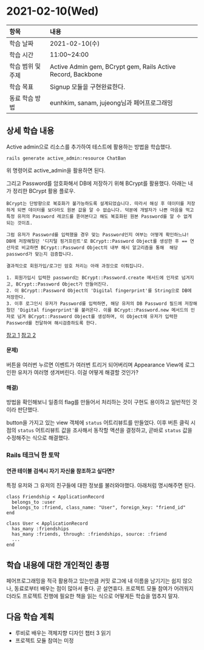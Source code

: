 # 2021-02-10\(Wed\)

|  항목 | 내용 |
| :--- | :--- |
| 학습 날짜 | 2021-02-10\(수\) |
| 학습 시간 | 11:00~24:00 |
| 학습 범위 및 주제 | Active Admin gem, BCrypt gem, Rails Active Record, Backbone |
| 학습 목표 | Signup 모듈을 구현완료한다. |
| 동료 학습 방법 | eunhkim, sanam, jujeong님과 페어프로그래밍 |

## 상세 학습 내용

Active admin으로 리소스를 추가하여 테스트에 활용하는 방법을 학습했다.

`rails generate active_admin:resource ChatBan`

위 명령어로 active\_admin을 활용하면 된다.

그리고 Password를 암호화해서 DB에 저장하기 위해 BCrypt를 활용했다. 아래는 내가 정리한 BCrypt 활용 플로우.

```text
BCrypt는 단방향으로 복호화가 불가능하도록 설계되었습니다. 따라서 해싱 후 데이터를 저장하게 되면 데이터를 보더라도 원본 값을 알 수 없습니다. 덕분에 개발자가 나쁜 마음을 먹고 특정 유저의 Password 레코드를 뜯어본다고 해도 복호화된 원본 Password를 알 수 없게 되는 것이죠.
​
그럼 유저가 Password를 입력했을 경우 맞는 Password인지 여부는 어떻게 확인하느냐! 
DB에 저장해뒀던 '디지털 핑거프린트'로 BCrypt::Password Object를 생성한 후 == 연산자로 비교하면 BCrypt::Password Object의 내부 해시 알고리즘을 통해  해당 password가 맞는지 검증합니다.
​
결과적으로 회원가입/로그인 암호 처리는 아래 과정으로 이뤄집니다.
​
1. 회원가입시 입력한 password는 BCrypt::Password.create 메서드에 인자로 넘겨지고, BCrypt::Password Object가 만들어진다.
2. 이 BCrypt::Password Object의 'Digital fingerprint'를 String으로 DB에 저장한다.
3. 이후 로그인시 유저가 Password를 입력하면, 해당 유저의 DB Password 필드에 저장해뒀던 'Digital fingerprint'를 불러온다. 이를 BCrypt::Password.new 메서드의 인자로 넘겨 BCrypt::Password Object를 생성하며, 이 Object에 유저가 입력한 Password를 전달하여 해시검증하도록 한다.
```

[참고 1](https://velog.io/@onikss793/bcrypt...?) [참고 2](https://github.com/codahale/bcrypt-ruby)

#### 문제\)

버튼을 여러번 누르면 이벤트가 여러번 트리거 되어버리며 Appearance View에 로그인한 유저가 여러명 생겨버린다. 이걸 어떻게 해결할 것인가?

#### 해결\)

방법을 확인해보니 일종의 flag를 만들어서 처리하는 것이 구현도 용이하고 일반적인 것이라 판단했다.

button을 가지고 있는 view 객체에 `status` 어트리뷰트를 만들었다. 이후 버튼 클릭 시점의 `status` 어트리뷰트 값을 조사해서 동작할 액션을 결정하고, 곧바로 `status` 값을 수정해주는 식으로 해결했다.

### Rails 테크닉 한 토막

#### 연관 테이블 검색시 자기 자신을 참조하고 싶다면?

특정 유저와 그 유저의 친구들에 대한 정보를 불러와야했다. 아래처럼 명시해주면 된다.

```text
class Friendship < ApplicationRecord
  belongs_to :user
  belongs_to :friend, class_name: "User", foreign_key: "friend_id"
end
```

```text
class User < ApplicationRecord
  has_many :friendships
  has_many :friends, through: :friendships, source: :friend
  ...
end
```

## 학습 내용에 대한 개인적인 총평

페어프로그래밍을 적극 활용하고 있는만큼 커밋 로그에 내 이름을 남기기는 쉽지 않으나, 동료로부터 배우는 점이 많아서 좋다. 곧 설연휴다. 프로젝트 모듈 참여가 어려워지더라도 프로젝트 진행에 필요한 책을 읽는 식으로 어떻게든 학습을 멈추지 말자.

## 다음 학습 계획

* 루비로 배우는 객체지향 디자인 챕터 3 읽기
* 프로젝트 모듈 참여는 미정

